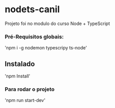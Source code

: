 # nodets-canil
Projeto foi no modulo do curso Node + TypeScript

### Pré-Requisitos globais:
'npm i -g nodemon typescripy ts-node'

## Instalado
'npm Install'

### Para rodar o projeto
'npm run start-dev'